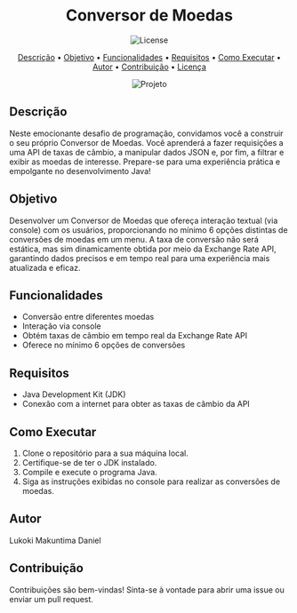 <h1 align="center">Conversor de Moedas</h1>

<p align="center">
  <img src="https://img.shields.io/github/license/seu-usuario/seu-repositorio" alt="License">
</p>

<p align="center">
  <a href="#descrição">Descrição</a> •
  <a href="#objetivo">Objetivo</a> •
  <a href="#funcionalidades">Funcionalidades</a> •
  <a href="#requisitos">Requisitos</a> •
  <a href="#como-executar">Como Executar</a> •
  <a href="#autor">Autor</a> •
  <a href="#contribuição">Contribuição</a> •
  <a href="#licença">Licença</a>
</p>

<p align="center">
  <img src="imagem-do-seu-projeto.png" alt="Projeto">
</p>

## Descrição

Neste emocionante desafio de programação, convidamos você a construir o seu próprio Conversor de Moedas. Você aprenderá a fazer requisições a uma API de taxas de câmbio, a manipular dados JSON e, por fim, a filtrar e exibir as moedas de interesse. Prepare-se para uma experiência prática e empolgante no desenvolvimento Java!

## Objetivo

Desenvolver um Conversor de Moedas que ofereça interação textual (via console) com os usuários, proporcionando no mínimo 6 opções distintas de conversões de moedas em um menu. A taxa de conversão não será estática, mas sim dinamicamente obtida por meio da Exchange Rate API, garantindo dados precisos e em tempo real para uma experiência mais atualizada e eficaz.

## Funcionalidades

- Conversão entre diferentes moedas
- Interação via console
- Obtém taxas de câmbio em tempo real da Exchange Rate API
- Oferece no mínimo 6 opções de conversões

## Requisitos

- Java Development Kit (JDK)
- Conexão com a internet para obter as taxas de câmbio da API

## Como Executar

1. Clone o repositório para a sua máquina local.
2. Certifique-se de ter o JDK instalado.
3. Compile e execute o programa Java.
4. Siga as instruções exibidas no console para realizar as conversões de moedas.

## Autor

Lukoki Makuntima Daniel

## Contribuição

Contribuições são bem-vindas! Sinta-se à vontade para abrir uma issue ou enviar um pull request.


